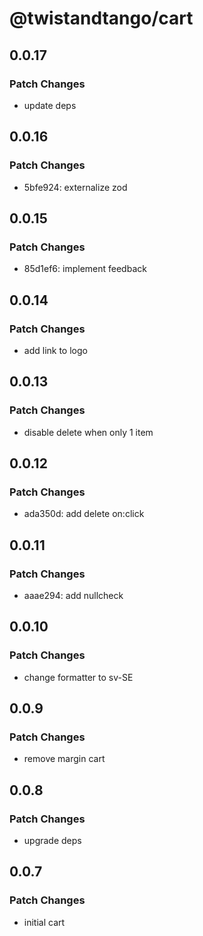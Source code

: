 # @twistandtango/cart

## 0.0.17

### Patch Changes

- update deps

## 0.0.16

### Patch Changes

- 5bfe924: externalize zod

## 0.0.15

### Patch Changes

- 85d1ef6: implement feedback

## 0.0.14

### Patch Changes

- add link to logo

## 0.0.13

### Patch Changes

- disable delete when only 1 item

## 0.0.12

### Patch Changes

- ada350d: add delete on:click

## 0.0.11

### Patch Changes

- aaae294: add nullcheck

## 0.0.10

### Patch Changes

- change formatter to sv-SE

## 0.0.9

### Patch Changes

- remove margin cart

## 0.0.8

### Patch Changes

- upgrade deps

## 0.0.7

### Patch Changes

- initial cart
